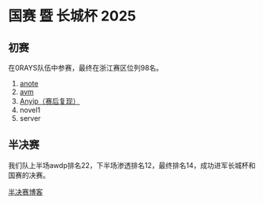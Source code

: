 # 国赛 暨 长城杯 2025

## 初赛

在0RAYS队伍中参赛，最终在浙江赛区位列98名。

1. [anote](anote.md)
2. [avm](avm.md)
3. [Anyip（赛后复现）](Anyip.md)
4. novel1
5. server

## 半决赛

我们队上半场awdp排名22，下半场渗透排名12，最终排名14，成功进军长城杯和国赛的决赛。

[半决赛博客](https://rocketma.dev/2025/03/19/semifinal/)
